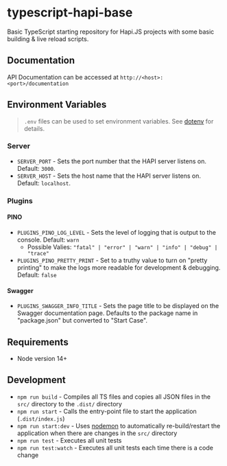 # typescript-hapi-base

Basic TypeScript starting repository for Hapi.JS projects with some basic building & live reload scripts.

## Documentation
API Documentation can be accessed at `http://<host>:<port>/documentation`

## Environment Variables
> `.env` files can be used to set environment variables.  See [dotenv](https://www.npmjs.com/package/dotenv) for details.

### Server
* `SERVER_PORT` - Sets the port number that the HAPI server listens on. Default: `3000`.
* `SERVER_HOST` - Sets the host name that the HAPI server listens on. Default: `localhost`.

### **Plugins**

#### PINO
* `PLUGINS_PINO_LOG_LEVEL` - Sets the level of logging that is output to the console.  Default: `warn`
  * Possible Valies: `"fatal" | "error" | "warn" | "info" | "debug" | "trace"`
* `PLUGINS_PINO_PRETTY_PRINT` - Set to a truthy value to turn on "pretty printing" to make the logs more readable for development & debugging.  Default: `false`

#### Swagger
* `PLUGINS_SWAGGER_INFO_TITLE` - Sets the page title to be displayed on the Swagger documentation page.  Defaults to the package name in "package.json" but converted to "Start Case".

## Requirements
* Node version 14+

## Development

* `npm run build` - Compiles all TS files and copies all JSON files in the `src/` directory to the `.dist/` directory
* `npm run start` - Calls the entry-point file to start the application (`.dist/index.js`)
* `npm run start:dev` - Uses [nodemon](https://www.npmjs.com/package/nodemon) to automatically re-build/restart the application when there are changes in the `src/` directory
* `npm run test` - Executes all unit tests
* `npm run test:watch` - Executes all unit tests each time there is a code change